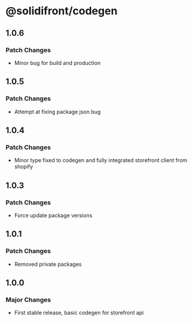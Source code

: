 # @solidifront/codegen

## 1.0.6

### Patch Changes

- Minor bug for build and production

## 1.0.5

### Patch Changes

- Attempt at fixing package json bug

## 1.0.4

### Patch Changes

- Minor type fixed to codegen and fully integrated storefront client from shopify

## 1.0.3

### Patch Changes

- Force update package versions

## 1.0.1

### Patch Changes

- Removed private packages

## 1.0.0

### Major Changes

- First stable release, basic codegen for storefront api
